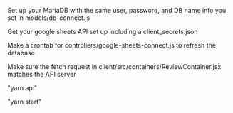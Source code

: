 Set up your MariaDB with the same user, password, and DB name info you set in models/db-connect.js

Get your google sheets API set up including a client_secrets.json

Make a crontab for controllers/google-sheets-connect.js to refresh the database

Make sure the fetch request in client/src/containers/ReviewContainer.jsx matches the API server

"yarn api"

"yarn start"